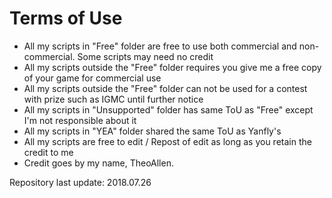 Terms of Use
=====

* All my scripts in "Free" folder are free to use both commercial and non-commercial. Some scripts may need no credit
* All my scripts outside the "Free" folder requires you give me a free copy of your game for commercial use
* All my scripts outside the "Free" folder can not be used for a contest with prize such as IGMC until further notice
* All my scripts in "Unsupported" folder has same ToU as "Free" except I'm not responsible about it
* All my scripts in "YEA" folder shared the same ToU as Yanfly's
* All my scripts are free to edit / Repost of edit as long as you retain the credit to me
* Credit goes by my name, TheoAllen.

Repository last update: 2018.07.26
